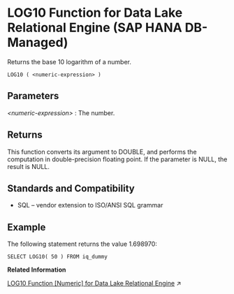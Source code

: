 <!-- loio56b6d539c61b44a3a392d9b8f5ba937c -->

# LOG10 Function for Data Lake Relational Engine \(SAP HANA DB-Managed\)

Returns the base 10 logarithm of a number.



```
LOG10 ( <numeric-expression> )
```



<a name="loio56b6d539c61b44a3a392d9b8f5ba937c__section_qhp_5wg_trb"/>

## Parameters

 *<numeric-expression\>*
 :   The number.

 

<a name="loio56b6d539c61b44a3a392d9b8f5ba937c__section_hn1_vwg_trb"/>

## Returns

This function converts its argument to DOUBLE, and performs the computation in double-precision floating point. If the parameter is NULL, the result is NULL.



<a name="loio56b6d539c61b44a3a392d9b8f5ba937c__section_vcr_mgj_wrb"/>

## Standards and Compatibility

-   SQL – vendor extension to ISO/ANSI SQL grammar



<a name="loio56b6d539c61b44a3a392d9b8f5ba937c__section_q2d_wwg_trb"/>

## Example

The following statement returns the value 1.698970:

```
SELECT LOG10( 50 ) FROM iq_dummy
```

**Related Information**  


[LOG10 Function [Numeric] for Data Lake Relational Engine](https://help.sap.com/viewer/19b3964099384f178ad08f2d348232a9/2023_1_QRC/en-US/a560b1f984f210158a13cb8a24202e26.html "Returns the base 10 logarithm of a number.") :arrow_upper_right:

